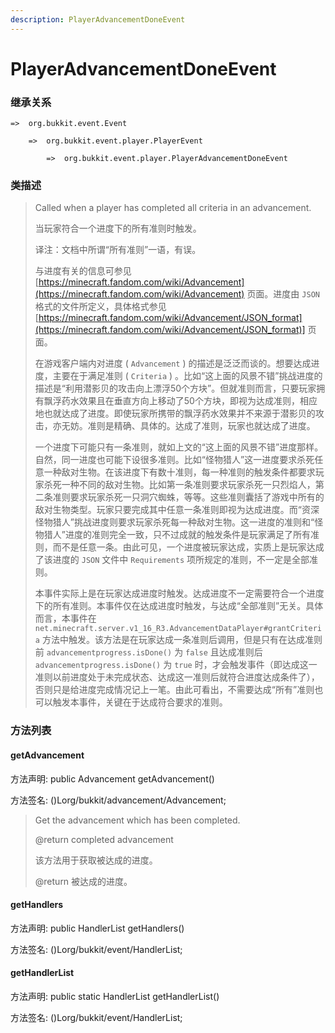 ```yaml
---
description: PlayerAdvancementDoneEvent
---
```


# PlayerAdvancementDoneEvent

### 继承关系

    =>  org.bukkit.event.Event

        =>  org.bukkit.event.player.PlayerEvent

            =>  org.bukkit.event.player.PlayerAdvancementDoneEvent

### 类描述

> Called when a player has completed all criteria in an advancement.
>
> 当玩家符合一个进度下的所有准则时触发。
>
> 译注：文档中所谓“所有准则”一语，有误。
> 
> 与进度有关的信息可参见 [https://minecraft.fandom.com/wiki/Advancement](https://minecraft.fandom.com/wiki/Advancement) 页面。进度由 `JSON` 格式的文件所定义，具体格式参见 [https://minecraft.fandom.com/wiki/Advancement/JSON_format](https://minecraft.fandom.com/wiki/Advancement/JSON_format)] 页面。
> 
> 在游戏客户端内对进度 ( `Advancement` ) 的描述是泛泛而谈的。想要达成进度，主要在于满足准则 ( `Criteria` ) 。比如“这上面的风景不错”挑战进度的描述是“利用潜影贝的攻击向上漂浮50个方块”。但就准则而言，只要玩家拥有飘浮药水效果且在垂直方向上移动了50个方块，即视为达成准则，相应地也就达成了进度。即使玩家所携带的飘浮药水效果并不来源于潜影贝的攻击，亦无妨。准则是精确、具体的。达成了准则，玩家也就达成了进度。
> 
> 一个进度下可能只有一条准则，就如上文的“这上面的风景不错”进度那样。自然，同一进度也可能下设很多准则。比如“怪物猎人”这一进度要求杀死任意一种敌对生物。在该进度下有数十准则，每一种准则的触发条件都要求玩家杀死一种不同的敌对生物。比如第一条准则要求玩家杀死一只烈焰人，第二条准则要求玩家杀死一只洞穴蜘蛛，等等。这些准则囊括了游戏中所有的敌对生物类型。玩家只要完成其中任意一条准则即视为达成进度。而“资深怪物猎人”挑战进度则要求玩家杀死每一种敌对生物。这一进度的准则和“怪物猎人”进度的准则完全一致，只不过成就的触发条件是玩家满足了所有准则，而不是任意一条。由此可见，一个进度被玩家达成，实质上是玩家达成了该进度的 `JSON` 文件中 `Requirements` 项所规定的准则，不一定是全部准则。
> 
> 本事件实际上是在玩家达成进度时触发。达成进度不一定需要符合一个进度下的所有准则。本事件仅在达成进度时触发，与达成“全部准则”无关。具体而言，本事件在 `net.minecraft.server.v1_16_R3.AdvancementDataPlayer#grantCriteria` 方法中触发。该方法是在玩家达成一条准则后调用，但是只有在达成准则前 `advancementprogress.isDone()` 为 `false` 且达成准则后 `advancementprogress.isDone()` 为 `true` 时，才会触发事件（即达成这一准则以前进度处于未完成状态、达成这一准则后就符合进度达成条件了），否则只是给进度完成情况记上一笔。由此可看出，不需要达成“所有”准则也可以触发本事件，关键在于达成符合要求的准则。

### 方法列表

#### getAdvancement

方法声明: public Advancement getAdvancement()

方法签名: ()Lorg/bukkit/advancement/Advancement;

> Get the advancement which has been completed.
>
> @return completed advancement
>
> 该方法用于获取被达成的进度。
>
> @return 被达成的进度。

#### getHandlers

方法声明: public HandlerList getHandlers()

方法签名: ()Lorg/bukkit/event/HandlerList;

#### getHandlerList

方法声明: public static HandlerList getHandlerList()

方法签名: ()Lorg/bukkit/event/HandlerList;